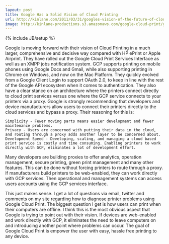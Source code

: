 ```yaml
---
layout: post
title: Google Has a Solid Vision of Cloud Printing
url: http://kinlane.com/2011/03/31/googles-vision-of-the-future-of-cloud-printing/
image: http://kinlane-productions.s3.amazonaws.com/google-cloud-print/google-cloud-print.png
---
```

{% include JB/setup %}
Google is moving forward with their vision of Cloud Printing in a much larger, comprehensive and decisive way compared with HP ePrint or Apple Airprint.
They have rolled out the Google Cloud Print Services Interface as well as an XMPP jobs notification system.
GCP supports printing on mobile phones using Google Docs and Gmail, while also supporting printing in Chrome on Windows, and now on the Mac Platform.
They quickly evolved from a Google Client Login to support OAuth 2.0, to keep in line with the rest of the Google API ecosystem when it comes to authentication.
They also have a clear stance on an architecture where the printers connect directly to cloud print services versus one where the GCP service connects to your printers via a proxy.
Google is strongly recommending that developers and device manufacturers allow users to connect their printers directly to the cloud services and bypass a proxy. Their reasoning for this is:

	Simplicity - Fewer moving parts means easier development and fewer maintenance problems.
	Privacy - Users are concerned with putting their data in the cloud, and routing through a proxy adds another layer to be concerned about.
	Development Speed - Developing, scaling, and managing a cloud based print service is costly and time consuming. Enabling printers to work directly with GCP, eliminates a lot of development effort.

Many developers are building proxies to offer analytics, operation management, secure printing, green print management and many other features.
This can be done without forcing printers to route through a proxy.   If manufacturers build printers to be web-enabled, they can work directly with GCP services.   Then operational and management systems can access users accounts using the GCP services interface.

This just makes sense.   I get a lot of questions via email, twitter and comments on my site regarding how to diagnose printer problems using Google Cloud Print.
The biggest question I get is how users can print when their computers are offline.   I think this is the most obvious aspect that Google is trying to point out with their vision.   If devices are web-enabled and work directly with GCP, it eliminates the need to leave computers on and introducing another point where problems can occur.
The goal of Google Cloud Print is empower the user with easy, hassle free printing to any device.